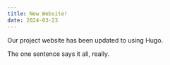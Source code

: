 ```yaml
---
title: New Website!
date: 2024-03-23
---
```


Our project website has been updated to using Hugo.

<!--more-->

The one sentence says it all, really.

